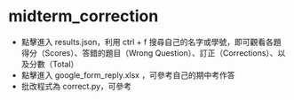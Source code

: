 # midterm_correction

- 點擊進入 results.json，利用 ctrl + f 搜尋自己的名字或學號，即可觀看各題得分（Scores）、答錯的題目（Wrong Question）、訂正（Corrections）、以及分數（Total）
- 點擊進入 google_form_reply.xlsx ，可參考自己的期中考作答
- 批改程式為 correct.py，可參考
